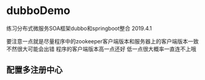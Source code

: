 # dubboDemo
练习分布式微服务SOA框架dubbo和springboot整合
2019.4.1

要注意一点就是尽量程序中的zookeeper客户端版本和服务器上的客户端版本一致 不然很大可能会出错 程序的客户端版本高一点还好 低一点很大概率一直连不上哦
## 配置多注册中心

